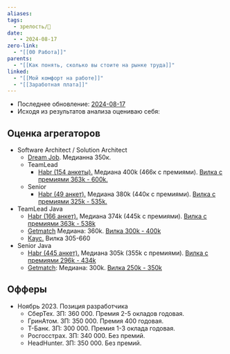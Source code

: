 ```yaml
---
aliases: 
tags:
  - зрелость/🌱
date:
  - - 2024-08-17
zero-link:
  - "[[00 Работа]]"
parents:
  - "[[Как понять, сколько вы стоите на рынке труда]]"
linked:
  - "[[Мой комфорт на работе]]"
  - "[[Заработная плата]]"
---
```

- Последнее обновление: [2024-08-17](2024-08-17)
- Исходя из результатов анализа оцениваю себя: 
## Оценка агрегаторов

- Software Architect / Solution Architect
	- [Dream Job](https://dreamjob.ru/salary/solution-architect). Медианна 350к.
	- TeamLead
		- [Habr (154 анкеты).](https://career.habr.com/salaries?qualification=Lead&spec_aliases%5B%5D=software_architect) Медиана 400k (466к с премиями). [Вилка с премиями 363k - 600k.](Pasted%20image%2020240817224430.png)
	- Senior
		- [Habr (49 анкет).](https://career.habr.com/salaries?qualification=Senior&spec_aliases%5B%5D=software_architect) Медиана 380k (440к c премиями). [Вилка с премиями 325k - 535k.](Pasted%20image%2020240817224500.png)
- TeamLead Java
	- [Habr (166 анкет).](https://career.habr.com/salaries?qualification=Lead&skills%5B%5D=java&spec_aliases%5B%5D=backend) Медиана 374k (445k с премиями). [Вилка с премиями 363k - 538k](Pasted%20image%2020240817224606.png)
	- [Getmatch](https://getmatch.ru/salaries/java_scala?se=lead) Медиана: 360k. [Вилка 300k - 400k](Pasted%20image%2020240817225154.png)
	- [Каус.](https://www.kaus-group.ru/obzor-zarplat/it/) Вилка 305-660
- Senior Java
	- [Habr (445 анкет).](https://career.habr.com/salaries?qualification=Senior&skills%5B%5D=java&spec_aliases%5B%5D=backend) Медиана 305k (355k с премиями). [Вилка с премиями 296k - 434k](Pasted%20image%2020240817224654.png)
	- [Getmatch](https://getmatch.ru/salaries/java_scala?se=senior): Медиана: 300k. [Вилка 250k - 350k](Pasted%20image%2020240817225238.png)

## Офферы
- Ноябрь 2023. Позиция разработчика
	- СберТех. ЗП: 360 000. Премия 2-5 окладов годовая.
	- ГринАтом. ЗП: 350 000. Премия 400 годовая.
	- Т-Банк. ЗП: 300 000. Премия 1-3 оклада годовая.
	- Росгосстрах. ЗП: 340 000. Без премий.
	- HeadHunter. ЗП: 350 000. Без премий.